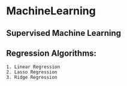 # MachineLearning

## Supervised Machine Learning 
## Regression Algorithms: 
    1. Linear Regression
    2. Lasso Regression
    3. Ridge Regression
    